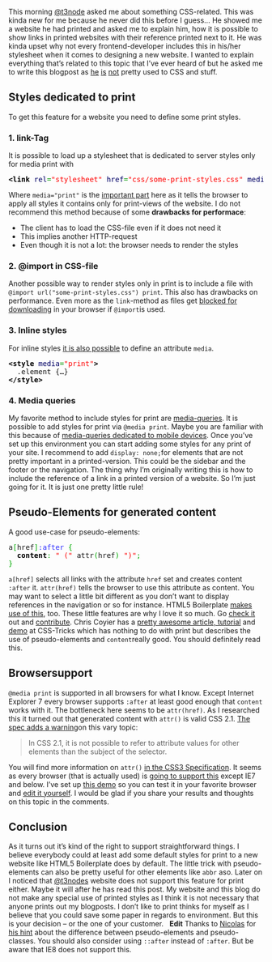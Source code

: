 
This morning <a title="Steffen Müller: TYPO3 blog" href="http://www.t3node.com/" target="_blank">@t3node</a>&nbsp;asked me about something CSS-related. This was kinda new for me because he never did this before I guess… He showed me a website he had printed and asked me to explain him, how it is possible to show links in printed websites with their reference printed next to it. He was kinda upset why not every frontend-developer includes this in his/her stylesheet when it comes to designing a new website. I wanted to explain everything that’s related to this topic that I’ve ever heard of but he asked me to write this blogpost as&nbsp;<a title="T3node on Twitter" href="http://twitter.com/#!/t3node" target="_blank">he</a>&nbsp;<a title="About Steffen Müller [de]" href="http://www.t3node.com/steffen-mueller/" target="_blank">is</a>&nbsp;<a title="Bessere Performance mit TYPO3, t3n [de]" href="http://t3n.de/magazin/frisiert-aufgebohrt-bessere-performance-typo3-219359/" target="_blank">not</a>&nbsp;pretty used to CSS and stuff.

## Styles dedicated to print

To get this feature for a website you need to define some print styles.

### 1. link-Tag

It is possible to load up a stylesheet that is dedicated to server styles only for media print with

<div class="wp_syntax"><div class="code"><pre class="xml" style="font-family:monospace;"><span style="color: #009900;"><span style="color: #000000; font-weight: bold;">&lt;link</span> <span style="color: #000066;">rel</span>=<span style="color: #ff0000;">"stylesheet"</span> <span style="color: #000066;">href</span>=<span style="color: #ff0000;">"css/some-print-styles.css"</span> <span style="color: #000066;">media</span>=<span style="color: #ff0000;">"print"</span><span style="color: #000000; font-weight: bold;">&gt;</span></span></pre></div></div>


Where <code>media="print"</code> is the <a title="The Specification for media=&quot;print&quot;" href="http://www.w3.org/TR/html4/present/styles.html#h-14.4.1" target="_blank">important part</a>&nbsp;here as it tells the browser to apply all styles it contains only for print-views of the website. I do not recommend this method because of some <strong>drawbacks for performace</strong>:
<ul>
<li>The client has to load the CSS-file even if it does not need it</li>
<li>This implies another HTTP-request</li>
<li>Even though it is not a lot: the browser needs to render the styles</li>
</ul>

### 2. @import in CSS-file

Another possible way to render styles only in print is to include a file with <code>@import url("some-print-styles.css") print</code>. This also has drawbacks on performance. Even more as the <code>link</code>-method as files get <a title="Blogarticle: Don't use @import" href="http://www.stevesouders.com/blog/2009/04/09/dont-use-import/">blocked for downloading</a> in your browser if <code>@import</code>is used.

### 3. Inline styles

For inline styles <a title="The Secification on inline media=&quot;print&quot;" href="http://www.w3.org/TR/html4/present/styles.html#h-14.2.4">it is also possible</a> to define an attribute <code>media</code>.

<div class="wp_syntax"><div class="code"><pre class="xml" style="font-family:monospace;"><span style="color: #009900;"><span style="color: #000000; font-weight: bold;">&lt;style</span> <span style="color: #000066;">media</span>=<span style="color: #ff0000;">"print"</span><span style="color: #000000; font-weight: bold;">&gt;</span></span>
  .element {…}
<span style="color: #009900;"><span style="color: #000000; font-weight: bold;">&lt;/style<span style="color: #000000; font-weight: bold;">&gt;</span></span></span></pre></div></div>


### 4. Media queries

My favorite method to include styles for print are <a title="CSS3 Media-Queries" href="http://www.w3.org/TR/css3-mediaqueries/" target="_blank">media-queries</a>. It is possible to add styles for print via <code>@media print</code>. Maybe you are familiar with this because of <a title="Mobile Design is not only Responsive" href="https://hansreinl.de/archive/mobile-design-is-not-only-responsive/">media-queries dedicated to mobile devices</a>. Once you’ve set up this environment you can start adding some styles for any print of your site. I recommend to add <code>display: none;</code>for elements that are not pretty important in a printed-version. This could be the sidebar and the footer or the navigation. The thing why I’m originally writing this is how to include the reference of a link in a printed version of a website. So I’m just going for it. It is just one pretty little rule!

## Pseudo-Elements for generated content

A good use-case for pseudo-elements:

<div class="wp_syntax"><div class="code"><pre class="css" style="font-family:monospace;">a<span style="color: #00AA00;">[</span>href<span style="color: #00AA00;">]</span><span style="color: #3333ff;">:after </span><span style="color: #00AA00;">{</span>
  <span style="color: #000000; font-weight: bold;">content</span><span style="color: #00AA00;">:</span> <span style="color: #ff0000;">" ("</span> attr<span style="color: #00AA00;">(</span>href<span style="color: #00AA00;">)</span> <span style="color: #ff0000;">")"</span><span style="color: #00AA00;">;</span>
<span style="color: #00AA00;">}</span></pre></div></div>


<code>a[href]</code> selects all links with the attribute <code>href</code> set and creates content <code>:after</code> it. <code>attr(href)</code> tells the browser to use this attribute as content. You may want to select a little bit different as you don’t want to display references in the navigation or so for instance. HTML5 Boilerplate <a title="Styles for print in HTML5 Boilerplate" href="https://github.com/paulirish/html5-boilerplate/blob/master/css/style.css#L283" target="_blank">makes use of this</a>,&nbsp;too. These little features are why I love it so much. Go <a title="HTML5 Boilerplate - A rock-solid default for HTML5 awesome." href="http://html5boilerplate.com/" target="_blank">check it</a> out and <a title="Contribute to H5BP on Github" href="https://github.com/paulirish/html5-boilerplate" target="_blank">contribute</a>. Chris Coyier has a <a title="Chris Coyier on CSS content" href="http://css-tricks.com/6555-css-content/" target="_blank">pretty awesome article, tutorial</a> and <a title="A demo on CSS content by Chris Coyier" href="http://css-tricks.com/examples/CSSContentLinks/" target="_blank">demo</a>&nbsp;at CSS-Tricks which has nothing to do with print but describes the use of pseudo-elements and <code>content</code>really good. You should definitely read this.

## Browsersupport

<code>@media print</code> is supported in all browsers for what I know. Except Internet Explorer 7 every browser supports <code>:after</code> at least good enough that <code>content</code> works with it. The bottleneck here seems to be <code>attr(href)</code>. As I researched this it turned out that generated content with <code>attr()</code> is valid CSS 2.1.&nbsp;<a title="The Secification on generated content in CSS" href="http://www.w3.org/TR/CSS2/generate.html#12.2" target="_blank">The spec adds a warning</a>on this vary topic:
<blockquote>
In CSS 2.1, it is not possible to refer to attribute values for other elements than the subject of the selector.</blockquote>

You will find more information on <code>attr()</code> <a title="The CSS3 Spec about attr() as generated content" href="http://www.w3.org/TR/css3-values/#attr" target="_blank">in the CSS3 Specification</a>. It seems as every browser (that is actually used) is <a title="When can I use: CSS Generated Content" href="http://caniuse.com/#search=generated content" target="_blank">going to support this</a> except IE7 and below.&nbsp;I’ve set up <a title="A demo of a[href]:after" href="http://jsfiddle.net/drublic/Ud6mL/show/" target="_blank">this demo</a> so you can test it in your favorite browser and <a title="A fiddle with a[href]:after" href="http://jsfiddle.net/drublic/Ud6mL/" target="_blank">edit it yourself</a>. I would be glad if you share your results and thoughts on this topic in the comments.

## Conclusion

As it turns out it’s kind of the right to support straightforward things. I believe everybody could at least add some default styles for print to a new website like HTML5 Boilerplate does by default. The little trick with pseudo-elements can also be pretty useful for other elements like <code>abbr</code> aso. Later on I noticed that <a title="Steffen Müller: TYPO3 blog" href="http://www.t3node.com/" target="_blank">@t3nodes</a> website does not support this feature for print either. Maybe it will after he has read this post. My website and this blog do not make any special use of printed styles as I think it is not necessary that anyone prints out my blogposts. I don’t like to print thinks for myself as I believe that you could save some paper in regards to environment. But this is your decision – or the one of your customer. &nbsp; <strong>Edit</strong> Thanks to <a title="Nicolas Gallagher's blog - read it!" href="http://nicolasgallagher.com/" target="_blank">Nicolas</a> for <a href="https://hansreinl.de/archive/pseudo-classes-in-print-styles-for-references-in-links/#comment-23">his hint</a> about the difference between pseudo-elements and pseudo-classes. You should also consider using <code>::after</code> instead of <code>:after</code>. But be aware that IE8 does not support this.
	</div>
